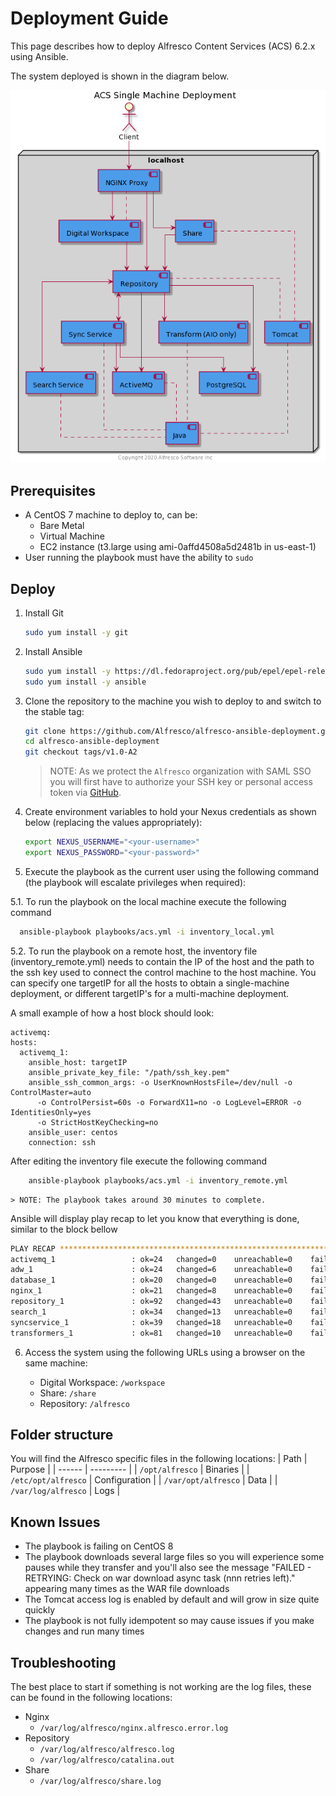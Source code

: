 # Deployment Guide

This page describes how to deploy Alfresco Content Services (ACS) 6.2.x using Ansible.

The system deployed is shown in the diagram below.

![Single Machine Deployment](./resources/acs-single-machine.png)

## Prerequisites

* A CentOS 7 machine to deploy to, can be:
  * Bare Metal
  * Virtual Machine
  * EC2 instance (t3.large using ami-0affd4508a5d2481b in us-east-1)
* User running the playbook must have the ability to `sudo`

## Deploy

1. Install Git

    ```bash
    sudo yum install -y git
    ```

2. Install Ansible

    ```bash
    sudo yum install -y https://dl.fedoraproject.org/pub/epel/epel-release-latest-7.noarch.rpm
    sudo yum install -y ansible
    ```

3. Clone the repository to the machine you wish to deploy to and switch to the stable tag:

    ```bash
    git clone https://github.com/Alfresco/alfresco-ansible-deployment.git
    cd alfresco-ansible-deployment
    git checkout tags/v1.0-A2
    ```

    > NOTE: As we protect the `Alfresco` organization with SAML SSO you will first have to authorize your SSH key or personal access token via [GitHub](https://github.com).

4. Create environment variables to hold your Nexus credentials as shown below (replacing the values appropriately):

    ```bash
    export NEXUS_USERNAME="<your-username>"
    export NEXUS_PASSWORD="<your-password>"
    ```

5. Execute the playbook as the current user using the following command (the playbook will escalate privileges when required):  

  5.1. To run the playbook on the local machine execute the following command  

  ```bash
    ansible-playbook playbooks/acs.yml -i inventory_local.yml
  ```

  5.2. To run the playbook on a remote host, the inventory file (inventory_remote.yml) needs to contain the IP of the host and the path to the ssh key used to connect the control machine to the host machine. You can specify one targetIP for all the hosts to obtain a single-machine deployment, or different targetIP's for a multi-machine deployment.

  A small example of how a host block should look:

```
activemq:
hosts:
  activemq_1:
    ansible_host: targetIP
    ansible_private_key_file: "/path/ssh_key.pem"
    ansible_ssh_common_args: -o UserKnownHostsFile=/dev/null -o ControlMaster=auto
      -o ControlPersist=60s -o ForwardX11=no -o LogLevel=ERROR -o IdentitiesOnly=yes
      -o StrictHostKeyChecking=no
    ansible_user: centos
    connection: ssh
```
   After editing the inventory file execute the following command

```bash
    ansible-playbook playbooks/acs.yml -i inventory_remote.yml
```

    > NOTE: The playbook takes around 30 minutes to complete.

Ansible will display play recap to let you know that everything is done, similar to the block bellow

```bash
PLAY RECAP *****************************************************************************************************************************************************************************************************************************************************************************************************************
activemq_1                 : ok=24   changed=0    unreachable=0    failed=0    skipped=17   rescued=0    ignored=0
adw_1                      : ok=24   changed=6    unreachable=0    failed=0    skipped=6    rescued=0    ignored=0
database_1                 : ok=20   changed=0    unreachable=0    failed=0    skipped=11   rescued=0    ignored=0
nginx_1                    : ok=21   changed=8    unreachable=0    failed=0    skipped=8    rescued=0    ignored=0
repository_1               : ok=92   changed=43   unreachable=0    failed=0    skipped=14   rescued=0    ignored=0
search_1                   : ok=34   changed=13   unreachable=0    failed=0    skipped=11   rescued=0    ignored=0
syncservice_1              : ok=39   changed=18   unreachable=0    failed=0    skipped=13   rescued=0    ignored=0
transformers_1             : ok=81   changed=10   unreachable=0    failed=0    skipped=44   rescued=0    ignored=0
```

6. Access the system using the following URLs using a browser on the same machine:

    * Digital Workspace: ```/workspace```
    * Share: ```/share```
    * Repository: ```/alfresco```

## Folder structure

You will find the Alfresco specific files in the following locations:
| Path   | Purpose   |
| ------ | --------- |
| ```/opt/alfresco```     | Binaries |
| ```/etc/opt/alfresco``` | Configuration |
| ```/var/opt/alfresco``` | Data |
| ```/var/log/alfresco``` | Logs |

## Known Issues

* The playbook is failing on CentOS 8
* The playbook downloads several large files so you will experience some pauses while they transfer and you'll also see the message "FAILED - RETRYING: Check on war download async task (nnn retries left)." appearing many times as the WAR file downloads
* The Tomcat access log is enabled by default and will grow in size quite quickly
* The playbook is not fully idempotent so may cause issues if you make changes and run many times

## Troubleshooting

The best place to start if something is not working are the log files, these can be found in the following locations:

* Nginx
  * `/var/log/alfresco/nginx.alfresco.error.log`
* Repository
  * `/var/log/alfresco/alfresco.log`
  * `/var/log/alfresco/catalina.out`
* Share
  * `/var/log/alfresco/share.log`
